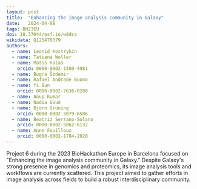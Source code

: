 ```yaml
---
layout: post
title:  "Enhancing the image analysis community in Galaxy"
date:   2024-04-08
tags: BH23EU
doi: 10.37044/osf.io/w8dsz
wikidata: Q125470379
authors:
  - name: Leonid Kostrykin
  - name: Tatiana Woller
  - name: Matúš Kalaš
    orcid: 0000-0002-1509-4981
  - name: Bugra Özdemir
  - name: Rafael Andrade Buono
  - name: Yi Sun
    orcid: 0000-0002-7636-0200
  - name: Anup Kumar
  - name: Nadia Goué
  - name: Björn Grüning
    orcid: 0000-0002-3079-6586
  - name: Beatriz Serrano-Solano
    orcid: 0000-0002-5862-6132
  - name: Anne Fouilloux
    orcid: 0000-0002-1784-2920
---
```


Project 6 during the 2023 BioHackathon Europe in Barcelona focused on "Enhancing the image analysis community in Galaxy." Despite Galaxy's strong presence in genomics and proteomics, its image analysis tools and workflows are currently scattered. This project aimed to gather efforts in image analysis across fields to build a robust interdisciplinary community.

